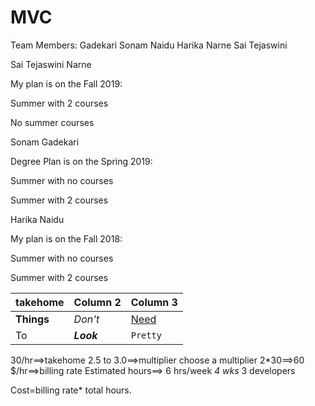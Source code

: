 # MVC

Team Members:
Gadekari Sonam
Naidu Harika
Narne Sai Tejaswini


<p>Sai Tejaswini Narne  </p>
<p>My plan is on the Fall 2019: </p>
<p>Summer with 2 courses</p>
<p>No summer courses</p>
<p>Sonam Gadekari</p>
<p>Degree Plan is on the Spring 2019:</p>
<p>Summer with no courses</p>
<p>Summer with 2 courses<p>
<p>Harika Naidu</p>
<p>My plan is on the Fall 2018:</p>
<p>Summer with no courses</p>
<p>Summer with 2 courses</p>


takehome | Column 2 | Column 3
--- | --- | ---
**Things** | _Don't_ | [Need](http://makeuseof.com)
To | *__Look__* | `Pretty`

30/hr==>takehome
2.5 to 3.0==>multiplier
choose a multiplier
2*30==>60 $/hr==>billing rate
Estimated hours==>
6 hrs/week *4 wks* 3 developers

Cost=billing rate* total hours.

